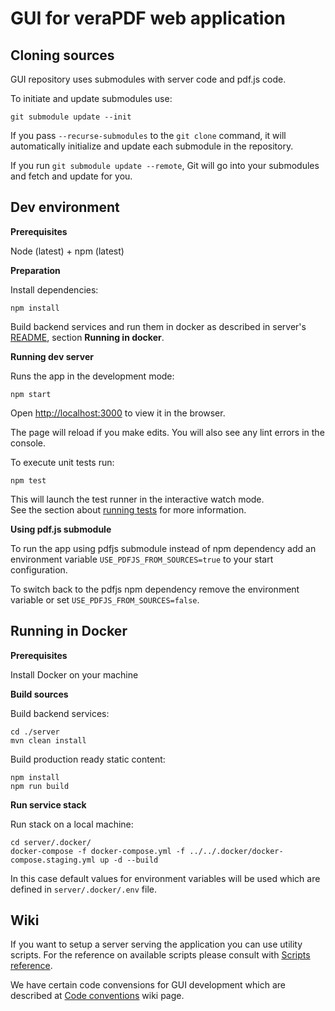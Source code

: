 # GUI for veraPDF web application

## Cloning sources

GUI repository uses submodules with server code and pdf.js code.

To initiate and update submodules use:

`git submodule update --init`

If you pass `--recurse-submodules` to the `git clone` command, it will automatically initialize and update each submodule in the repository.

If you run `git submodule update --remote`, Git will go into your submodules and fetch and update for you.

## Dev environment

**Prerequisites**

Node (latest) + npm (latest)

**Preparation**

Install dependencies:

`npm install`

Build backend services and run them in docker as described in server's [README](./server/README.md), 
section **Running in docker**.

**Running dev server**

Runs the app in the development mode:

`npm start`

Open [http://localhost:3000](http://localhost:3000) to view it in the browser.

The page will reload if you make edits.
You will also see any lint errors in the console.

To execute unit tests run:

`npm test`

This will launch the test runner in the interactive watch mode.<br />
See the section about [running tests](https://facebook.github.io/create-react-app/docs/running-tests) for more information.

**Using pdf.js submodule**

To run the app using pdfjs submodule instead of npm dependency add an environment 
variable `USE_PDFJS_FROM_SOURCES=true` to your start configuration.

To switch back to the pdfjs npm dependency remove the environment variable or set `USE_PDFJS_FROM_SOURCES=false`.

## Running in Docker

**Prerequisites**

Install Docker on your machine

**Build sources**

Build backend services:
```
cd ./server
mvn clean install
```

Build production ready static content:

```
npm install
npm run build
```

**Run service stack**

Run stack on a local machine:
```
cd server/.docker/
docker-compose -f docker-compose.yml -f ../../.docker/docker-compose.staging.yml up -d --build
```
In this case default values for environment variables will be used which are defined in `server/.docker/.env` file.

## Wiki

If you want to setup a server serving the application you can use utility scripts. For the reference on available scripts please consult with [Scripts reference](https://github.com/veraPDF/verapdf-webapp-gui/wiki/Scripts-reference).

We have certain code convensions for GUI development which are described at [Code conventions](https://github.com/veraPDF/verapdf-webapp-gui/wiki/Code-conventions) wiki page.
